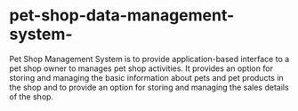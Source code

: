 # pet-shop-data-management-system-
Pet Shop Management System is to provide application-based interface to a pet shop  owner to manages pet shop activities. It provides an option for storing and managing the basic  information about pets and pet products in the shop and to provide an option for storing and  managing the sales details of the shop.
